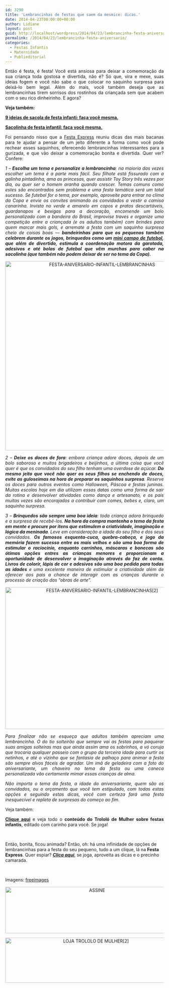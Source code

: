 ```yaml
---
id: 3290
title: 'Lembrancinhas de festas que saem da mesmice: dicas.'
date: 2014-04-23T00:00:00+00:00
author: Lidiane
layout: post
guid: http://localhost/wordpress/2014/04/23/lembrancinha-festa-aniversario/
permalink: /2014/04/23/lembrancinha-festa-aniversario/
categories:
  - Festas Infantis
  - Maternidade
  - Publieditorial
---
```

<p style="text-align: justify;">
  Então é festa, é festa! Você está ansiosa para deixar a comemoração da sua criança toda gostosa e divertida, não é? Só que, vira e mexe, suas ideias fogem e você não sabe o que colocar no saquinho surpresa para deixá-lo bem legal. Além do mais, você também deseja que as lembrancinhas tirem sorrisos dos rostinhos da criançada sem que acabem com o seu rico dinheirinho. E agora?
</p>

<p style="text-align: justify;">
  <strong>Veja também:</strong>
</p>

<p style="text-align: justify;">
  <strong><a href="http://www.trololodemulher.com.br/2016/01/08/sacolas-de-festa-infantil/" target="_blank">9 ideias de sacola de festa infanti: faça você mesma.</a></strong>
</p>

<p style="text-align: justify;">
  <strong><a href="http://www.trololodemulher.com.br/2015/08/07/sacolinha-de-festa-infantil/" target="_blank">Sacolinha de festa infantil: faça você mesma.</a></strong>
</p>

<p style="text-align: justify;" align="justify">
  Foi pensando nisso que a <a href="http://www.festaexpress.com/?Menu=PaginaInicial" target="_blank">Festa Express</a> reuniu dicas das mais bacanas para te ajudar a pensar de um jeito diferente a forma como você pode rechear esses saquinhos, oferecendo lembrancinhas interessantes para a gurizada, e que vão deixar a comemoração bonita e divertida. Quer ver? Confere:
</p>

<!--more-->

<p align="justify">
  <em>1 – <strong>Escolha um tema e personalize a lembrancinha</strong>: na maioria das vezes escolher um tema é a parte mais fácil. Seu filhote está fissurado com a galinha pintadinha, ama as princesas, quer assistir Toy Story três vezes por dia, ou quer ser o homem aranha quando crescer. Temas comuns como estes são encontrados sem problema e uma festa temática será um total sucesso. Se futebol for o tema, por exemplo, aproveite para entrar no clima da Copa e envie os convites animando os convidados a vestir a camisa canarinha. Invista no verde e amarelo em copos e pratos descartáveis, guardanapos e bexigas para a decoração, encomende um bolo personalizado com a bandeira do Brasil, improvise traves e organize uma competição entre a criançada (e os adultos também) com brindes para quem marcar mais gols, e arremate a festa com um saquinho surpresa cheio de coisas boas — <strong>bandeirinhas para que os pequenos também celebrem durante os jogos, brinquedos como um <a href="http://www.festaexpress.com/produto/2035089/Mini-brinquedo-Campo-de-Futebol-(12un)" target="_blank">mini campo de futebol</a></strong><strong>, que além de divertido, estimula a coordenação motora da garotada, adesivos e até bolas de futebol que vêm murchas para caber na sacolinha (que também não podem deixar de ser no tema da Copa).</strong></em>
</p>

<p align="center">
  <a href="http://www.trololodemulher.com.br/blog/wp-content/uploads/2014/04/FESTA-ANIVERSARIO-INFANTIL-LEMBRANCINHAS.jpg"><img class="alignnone size-full wp-image-9999" src="http://www.trololodemulher.com.br/blog/wp-content/uploads/2014/04/FESTA-ANIVERSARIO-INFANTIL-LEMBRANCINHAS.jpg" alt="FESTA-ANIVERSARIO-INFANTIL-LEMBRANCINHAS" width="600" height="600" /></a>
</p>

<p align="justify">
  <em>2 – <strong>Deixe os doces de fora</strong>: embora criança adore doces, depois de um bolo saboroso e muitos brigadeiros e beijinhos, a última coisa que você quer é que os convidados do seu filho tenham uma overdose de açúcar. <strong>Do mesmo jeito que você não quer os seus filhos se enchendo de doces, evite as guloseimas na hora de preparar os saquinhos surpresa</strong>. Reserve os doces para outros eventos como Halloween, Páscoa e festas juninas. Muitas escolas hoje em dia utilizam essas datas como uma forma de sair da rotina e desenvolver atividades como dança e artesanato, e os pais muitas vezes são encorajados a contribuir com comes, bebes e, claro, um saquinho surpresa.</em>
</p>

<p align="justify">
  <em>3 – <strong>Brinquedos são sempre uma boa ideia</strong>: toda criança adora brinquedo e a surpresa de recebê-los. <strong>Na hora da compra mantenha o tema da festa em mente e procure por itens que estimulem a criatividade, imaginação e lógica da meninada</strong>. Leve em consideração a idade do seu filho e dos seus convidados. <strong>Os famosos esquenta-cuca, quebra-cabeça, e jogo da memória fazem sucesso entre os mais velhos e são uma boa forma de estimular o raciocínio, enquanto carrinhos, máscaras e bonecas são ótimas opções entres as crianças menores e proporcionam a oportunidade de desenvolver o imaginação através do faz de conta. Livros de colorir, lápis de cor e adesivos são uma boa pedida para todas as idades</strong> e uma excelente maneira de estimular a criatividade além de oferecer aos pais a chance de interagir com as crianças durante o processo de criação das “obras de arte”.</em>
</p>

<p align="center">
  <a href="http://www.trololodemulher.com.br/blog/wp-content/uploads/2014/04/FESTA-ANIVERSARIO-INFANTIL-LEMBRANCINHAS2.jpg"><img class="alignnone size-full wp-image-10000" src="http://www.trololodemulher.com.br/blog/wp-content/uploads/2014/04/FESTA-ANIVERSARIO-INFANTIL-LEMBRANCINHAS2.jpg" alt="FESTA-ANIVERSARIO-INFANTIL-LEMBRANCINHAS[2]" width="600" height="450" /></a>
</p>

<p align="justify">
  <em>Para finalizar não se esqueça que adultos também apreciam uma lembrancinha. O do tio solteirão que sempre vai as festas para paquerar suas amigas solteiras mas que ainda assim ama os sobrinhos, a vó coruja que trocaria qualquer passeio com o grupo da terceira idade para curtir os netinhos, e até o vizinho que se fantasia de palhaço para animar a festa são sempre alvos fáceis de agradar. Um imã de geladeira com a foto do aniversariante, um chaveiro no tema da festa ou uma caneca personalizada vão certamente mimar essas crianças de alma.</em>
</p>

<p align="justify">
  <em>Não importa o tema da festa, a idade do aniversariante, quem são os convidados, ou o orçamento que você tem estipulado, com todas estas opções e seguindo estas dicas, você com certeza fará uma festa inesquecível e repleta de surpresas do começo ao fim.</em>
</p>

<p align="justify">
  Veja também:
</p>

<p align="justify">
  <strong><a href="http://www.trololodemulher.com.br/category/festas-infantis/" target="_blank">Clique aqui</a></strong> e veja todo o <strong>conteúdo do Trololó de Mulher sobre festas infantis</strong>, editado com carinho para você. Se joga!
</p>

&nbsp;

Então, bonita, ficou animada? Então, oh: há uma infinidade de opções de lembrancinhas para a festa do seu pequeno, tudo a um clique, lá na **Festa Express**. Quer espiar? **_<a href="http://www.festaexpress.com/?Menu=PaginaInicial" target="_blank">Clica aqui</a>_**, se joga, aproveita as dicas e o precinho camarada.

&nbsp;

Imagens: <a href="http://www.freeimages.com/" target="_blank">freeimages</a>

<p align="center">
  <a href="http://feedburner.google.com/fb/a/mailverify?uri=blogbichafemea&loc=pt_BR" target="_blank"><img class="alignnone size-full wp-image-14011" src="http://www.trololodemulher.com.br/blog/wp-content/uploads/2017/08/ASSINE.jpg" alt="ASSINE" width="568" height="147" /></a>
</p>

<p align="center">
  <a href="http://loja.trololodemulher.com.br/" target="_blank"><img class="alignnone wp-image-14333 size-full" src="http://www.trololodemulher.com.br/blog/wp-content/uploads/2017/10/LOJA-TROLOLO-DE-MULHER2.png" alt="LOJA TROLOLO DE MULHER[2]" width="561" height="143" /></a>
</p>